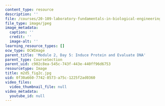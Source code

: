 ```yaml
---
content_type: resource
description: ''
file: /courses/20-109-laboratory-fundamentals-in-biological-engineering-spring-2010/0f30a66077428573a75c1225f2ad0360_m2d5_fig2c.jpg
file_type: image/jpeg
image_metadata:
  caption: ''
  credit: ''
  image-alt: ''
learning_resource_types: []
ocw_type: OCWImage
parent_title: 'Module 2, Day 5: Induce Protein and Evaluate DNA'
parent_type: CourseSection
parent_uid: c902c8ea-545c-743f-443e-440ff96d6753
resourcetype: Image
title: m2d5_fig2c.jpg
uid: 0f30a660-7742-8573-a75c-1225f2ad0360
video_files:
  video_thumbnail_file: null
video_metadata:
  youtube_id: null
---
```

